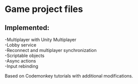 Game project files
==================
Implemented:  
------------
-Multiplayer with Unity Multiplayer  
-Lobby service  
-Reconnect and multiplayer synchronization  
-Scriptable objects  
-Async actions  
-Input rebinding


Based on Codemonkey tutorials with additional modifications.
